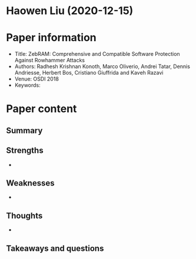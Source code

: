 # Haowen Liu (2020-12-15)

# Paper information

- Title: ZebRAM: Comprehensive and Compatible Software Protection Against Rowhammer Attacks
- Authors: Radhesh Krishnan Konoth, Marco Oliverio, Andrei Tatar, Dennis Andriesse, Herbert Bos, Cristiano Giuffrida and Kaveh Razavi
- Venue: OSDI 2018
- Keywords: 

# Paper content

## Summary




## Strengths

- 

## Weaknesses

- 

## Thoughts
- 

## Takeaways and questions

